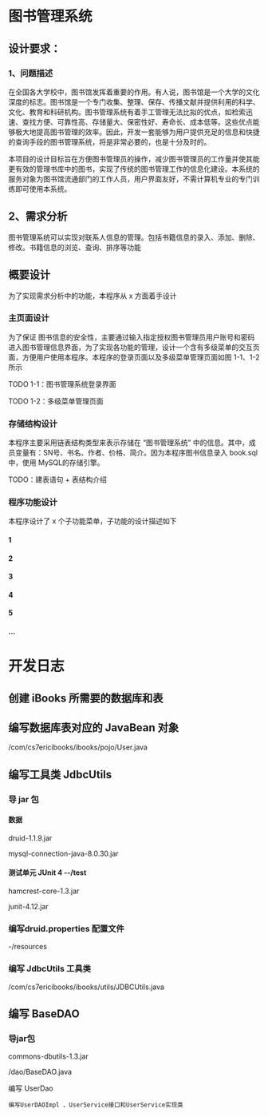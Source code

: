 # 图书管理系统





## 设计要求：

### 1、问题描述

​	在全国各大学校中，图书馆发挥着重要的作用。有人说，图书馆是一个大学的文化深度的标志。图书馆是一个专门收集、整理、保存、传播文献并提供利用的科学、文化、教育和科研机构。图书管理系统有着手工管理无法比拟的优点，如检索迅速、查找方便、可靠性高、存储量大、保密性好、寿命长、成本低等。这些优点能够极大地提高图书管理的效率。因此，开发一套能够为用户提供充足的信息和快捷的查询手段的图书管理系统，将是非常必要的，也是十分及时的。


本项目的设计目标旨在方便图书管理员的操作，减少图书管理员的工作量并使其能更有效的管理书库中的图书，实现了传统的图书管理工作的信息化建设。本系统的服务对象为图书馆流通部门的工作人员，用户界面友好，不需计算机专业的专门训练即可使用本系统。

## 2、需求分析

图书管理系统可以实现对联系人信息的管理。包括书籍信息的录入、添加、删除、修改。书籍信息的浏览、查询、排序等功能





## 概要设计

为了实现需求分析中的功能，本程序从 x 方面着手设计



### 主页面设计

为了保证 图书信息的安全性，主要通过输入指定授权图书管理员用户账号和密码进入图书管理信息界面，为了实现各功能的管理，设计一个含有多级菜单的交互页面，方便用户使用本程序。本程序的登录页面以及多级菜单管理页面如图 1-1、1-2所示

TODO 1-1：图书管理系统登录界面

TODO 1-2：多级菜单管理页面





### 存储结构设计

本程序主要采用链表结构类型来表示存储在 “图书管理系统” 中的信息。其中，成员变量有：SN号、书名、作者、价格、简介。因为本程序图书信息录入 book.sql 中，使用 MySQL的存储引擎。

TODO：建表语句 + 表结构介绍



### 程序功能设计

本程序设计了 x 个子功能菜单，子功能的设计描述如下

#### 1

#### 2

#### 3

#### 4

#### 5

#### ...





































# 开发日志

## 创建 iBooks 所需要的数据库和表



## 编写数据库表对应的 JavaBean 对象

/com/cs7ericibooks/ibooks/pojo/User.java



## 编写工具类 JdbcUtils

### 导  jar 包

#### 数据

druid-1.1.9.jar

mysql-connection-java-8.0.30.jar



#### 测试单元 JUnit 4  --/test

hamcrest-core-1.3.jar

junit-4.12.jar



### 编写druid.properties 配置文件

-/resources



### 编写 JdbcUtils 工具类

/com/cs7ericibooks/ibooks/utils/JDBCUtils.java





## 编写 BaseDAO

### 导jar包

commons-dbutils-1.3.jar

/dao/BaseDAO.java



编写 UserDao  





```
编写UserDAOImpl 、UserService接口和UserService实现类
```
